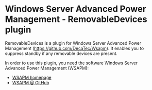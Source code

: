 # Windows Server Advanced Power Management - RemovableDevices plugin
RemovableDevices is a plugin for Windows Server Advanced Power Management (https://github.com/DecaTec/Wsapm). It enables you to suppress standby if any removable devices are present.

In order to use this plugin, you need the software Windows Server Advanced Power Management (WSAPM):
- [WSAPM homepage](https://decatec.de/software/windows-server-advanced-power-management_en/)
- [WSAPM @ GitHub](https://github.com/DecaTec/Wsapm)
